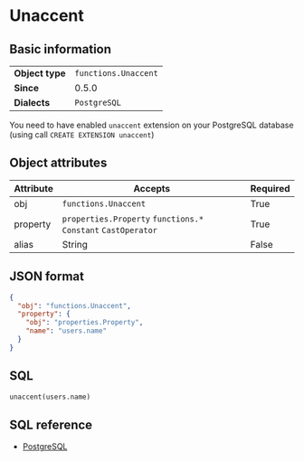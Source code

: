 # Unaccent

## Basic information

|                 |                                |
|-----------------|--------------------------------|
| **Object type** | `functions.Unaccent`           |
| **Since**       | 0.5.0                          |
| **Dialects**    | `PostgreSQL`                   |

You need to have enabled `unaccent` extension on your PostgreSQL database (using call `CREATE EXTENSION unaccent`)

## Object attributes

| Attribute       | Accepts                                                       | Required |
|-----------------|---------------------------------------------------------------|----------|
| obj             | `functions.Unaccent`                                          | True     |
| property        | `properties.Property` `functions.*` `Constant` `CastOperator` | True     |
| alias           | String                                                        | False    |

## JSON format

```json
{
  "obj": "functions.Unaccent",
  "property": {
    "obj": "properties.Property",
    "name": "users.name"
  }
}
```

## SQL

```sql
unaccent(users.name)
```

## SQL reference

- [PostgreSQL](https://www.postgresql.org/docs/current/unaccent.html)
